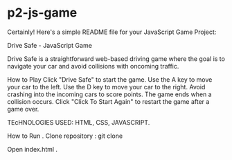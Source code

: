 # p2-js-game

Certainly! Here's a simple README file for your JavaScript Game Project:

Drive Safe - JavaScript Game


Drive Safe is a straightforward web-based driving game where the goal is to navigate your car and avoid collisions with oncoming traffic.

How to Play
Click "Drive Safe" to start the game.
Use the A key to move your car to the left.
Use the D key to move your car to the right.
Avoid crashing into the incoming cars to score points.
The game ends when a collision occurs.
Click "Click To Start Again" to restart the game after a game over.

TEcHNOLOGIES USED:
HTML,
CSS,
JAVASCRIPT.

How to Run . 
Clone repository : 
git clone <repository>

Open index.html .
